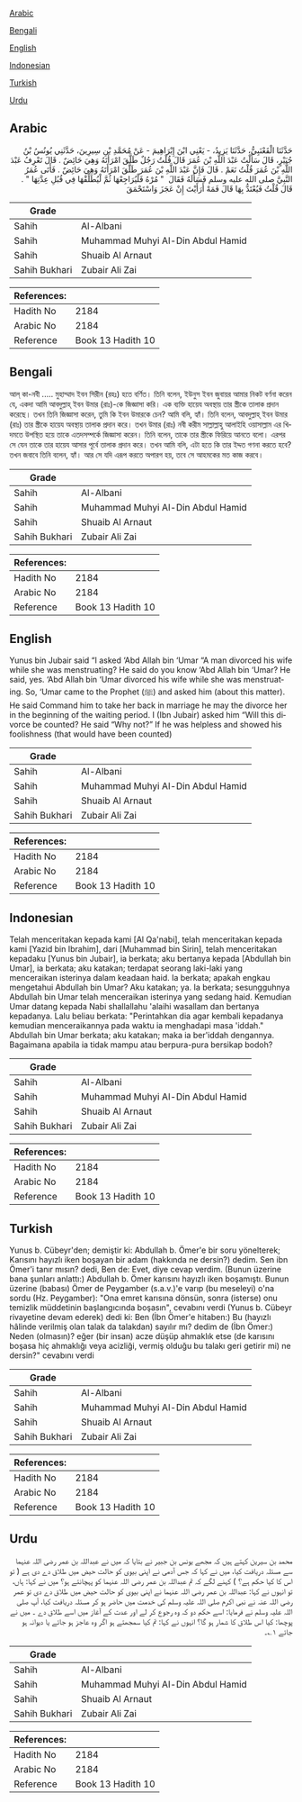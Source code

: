 [Arabic](#arabic)

[Bengali](#bengali)

[English](#english)

[Indonesian](#indonesian)

[Turkish](#turkish)

[Urdu](#urdu)

## Arabic


<div dir="rtl" lang="ar" style={{fontSize:'larger',backgroundColor:'#f8f9fa',padding:20}}>
حَدَّثَنَا الْقَعْنَبِيُّ، حَدَّثَنَا يَزِيدُ، - يَعْنِي ابْنَ إِبْرَاهِيمَ - عَنْ مُحَمَّدِ بْنِ سِيرِينَ، حَدَّثَنِي يُونُسُ بْنُ جُبَيْرٍ، قَالَ سَأَلْتُ عَبْدَ اللَّهِ بْنَ عُمَرَ قَالَ قُلْتُ رَجُلٌ طَلَّقَ امْرَأَتَهُ وَهِيَ حَائِضٌ ‏.‏ قَالَ تَعْرِفُ عَبْدَ اللَّهِ بْنَ عُمَرَ قُلْتُ نَعَمْ ‏.‏ قَالَ فَإِنَّ عَبْدَ اللَّهِ بْنَ عُمَرَ طَلَّقَ امْرَأَتَهُ وَهِيَ حَائِضٌ ‏.‏ فَأَتَى عُمَرُ النَّبِيَّ صلى الله عليه وسلم فَسَأَلَهُ فَقَالَ ‏ "‏ مُرْهُ فَلْيُرَاجِعْهَا ثُمَّ لْيُطَلِّقْهَا فِي قُبُلِ عِدَّتِهَا ‏"‏ ‏.‏ قَالَ قُلْتُ فَيُعْتَدُّ بِهَا قَالَ فَمَهْ أَرَأَيْتَ إِنْ عَجَزَ وَاسْتَحْمَقَ
</div>
<div style={{backgroundColor:'#f8f9fa',padding:20, marginBottom: 10}}><table> <thead> <tr> <th>Grade</th> <th></th> </tr> </thead> <tbody> <tr><td>Sahih</td><td>Al-Albani</td></tr><tr><td>Sahih</td><td>Muhammad Muhyi Al-Din Abdul Hamid</td></tr><tr><td>Sahih</td><td>Shuaib Al Arnaut</td></tr><tr><td>Sahih Bukhari</td><td>Zubair Ali Zai</td></tr></tbody></table><table> <thead> <tr> <th>References:</th> <th></th> </tr> </thead> <tbody><tr><td>Hadith No</td><td>2184</td></tr><tr><td>Arabic No</td><td>2184</td></tr><tr><td>Reference</td><td>Book 13 Hadith 10</td></tr></tbody></table></div>

## Bengali


<div dir="ltr" lang="bn" style={{fontSize:'larger',backgroundColor:'#f8f9fa',padding:20}}>
আল্ কা-নবী ..... মুহাম্মাদ ইবন সিরীন (রহঃ) হতে বর্ণিত। তিনি বলেন, ইউনুস ইবন জুবায়র আমার নিকট বর্ণনা করেন যে, একদা আমি আবদুল্লাহ্ ইবন উমার (রাঃ)-কে জিজ্ঞাসা করি। এক ব্যক্তি হায়েয অবস্থায় তার স্ত্রীকে তালাক প্রদান করেছে। তখন তিনি জিজ্ঞাসা করেন, তুমি কি ইবন উমারকে চেন? আমি বলি, হ্যাঁ। তিনি বলেন, আবদুল্লাহ্ ইবন উমার (রাঃ) তার স্ত্রীকে হায়েয অবস্থায় তালাক প্রদান করে। তখন উমার (রাঃ) নবী করীম সাল্লাল্লাহু আলাইহি ওয়াসাল্লাম এর খিদমতে উপস্থিত হয়ে তাকে এতদসম্পর্কে জিজ্ঞাসা করেন। তিনি বলেন, তাকে তার স্ত্রীকে ফিরিয়ে আনতে বলো। এরপর সে যেন তাকে তার হায়েয আসার পূর্বে তালাক প্রদান করে। তখন আমি বলি, এটা হতে কি তার ইদ্দত গণনা করতে হবে? তখন জবাবে তিনি বলেন, হ্যাঁ। আর সে যদি এরূপ করতে অপারগ হয়, তবে সে আহমকের মত কাজ করবে।
</div>
<div style={{backgroundColor:'#f8f9fa',padding:20, marginBottom: 10}}><table> <thead> <tr> <th>Grade</th> <th></th> </tr> </thead> <tbody> <tr><td>Sahih</td><td>Al-Albani</td></tr><tr><td>Sahih</td><td>Muhammad Muhyi Al-Din Abdul Hamid</td></tr><tr><td>Sahih</td><td>Shuaib Al Arnaut</td></tr><tr><td>Sahih Bukhari</td><td>Zubair Ali Zai</td></tr></tbody></table><table> <thead> <tr> <th>References:</th> <th></th> </tr> </thead> <tbody><tr><td>Hadith No</td><td>2184</td></tr><tr><td>Arabic No</td><td>2184</td></tr><tr><td>Reference</td><td>Book 13 Hadith 10</td></tr></tbody></table></div>

## English


<div dir="ltr" lang="en" style={{fontSize:'larger',backgroundColor:'#f8f9fa',padding:20}}>
Yunus bin Jubair said “I asked ‘Abd Allah bin ‘Umar “A man divorced his wife while she was menstruating? He said do you know ‘Abd Allah bin ‘Umar? He said, yes. ‘Abd Allah bin ‘Umar divorced his wife while she was menstruating. So, ‘Umar came to the Prophet (ﷺ) and asked him (about this matter). He said Command him to take her back in marriage he may the divorce her in the beginning of the waiting period. I (Ibn Jubair) asked him “Will this divorce be counted? He said “Why not?” If he was helpless and showed his foolishness (that would have been counted)
</div>
<div style={{backgroundColor:'#f8f9fa',padding:20, marginBottom: 10}}><table> <thead> <tr> <th>Grade</th> <th></th> </tr> </thead> <tbody> <tr><td>Sahih</td><td>Al-Albani</td></tr><tr><td>Sahih</td><td>Muhammad Muhyi Al-Din Abdul Hamid</td></tr><tr><td>Sahih</td><td>Shuaib Al Arnaut</td></tr><tr><td>Sahih Bukhari</td><td>Zubair Ali Zai</td></tr></tbody></table><table> <thead> <tr> <th>References:</th> <th></th> </tr> </thead> <tbody><tr><td>Hadith No</td><td>2184</td></tr><tr><td>Arabic No</td><td>2184</td></tr><tr><td>Reference</td><td>Book 13 Hadith 10</td></tr></tbody></table></div>

## Indonesian


<div dir="ltr" lang="id" style={{fontSize:'larger',backgroundColor:'#f8f9fa',padding:20}}>
Telah menceritakan kepada kami [Al Qa'nabi], telah menceritakan kepada kami [Yazid bin Ibrahim], dari [Muhammad bin Sirin], telah menceritakan kepadaku [Yunus bin Jubair], ia berkata; aku bertanya kepada [Abdullah bin Umar], ia berkata; aku katakan; terdapat seorang laki-laki yang menceraikan isterinya dalam keadaan haid. Ia berkata; apakah engkau mengetahui Abdullah bin Umar? Aku katakan; ya. Ia berkata; sesungguhnya Abdullah bin Umar telah menceraikan isterinya yang sedang haid. Kemudian Umar datang kepada Nabi shallallahu 'alaihi wasallam dan bertanya kepadanya. Lalu beliau berkata: "Perintahkan dia agar kembali kepadanya kemudian menceraikannya pada waktu ia menghadapi masa 'iddah." Abdullah bin Umar berkata; aku katakan; maka ia ber'iddah dengannya. Bagaimana apabila ia tidak mampu atau berpura-pura bersikap bodoh?
</div>
<div style={{backgroundColor:'#f8f9fa',padding:20, marginBottom: 10}}><table> <thead> <tr> <th>Grade</th> <th></th> </tr> </thead> <tbody> <tr><td>Sahih</td><td>Al-Albani</td></tr><tr><td>Sahih</td><td>Muhammad Muhyi Al-Din Abdul Hamid</td></tr><tr><td>Sahih</td><td>Shuaib Al Arnaut</td></tr><tr><td>Sahih Bukhari</td><td>Zubair Ali Zai</td></tr></tbody></table><table> <thead> <tr> <th>References:</th> <th></th> </tr> </thead> <tbody><tr><td>Hadith No</td><td>2184</td></tr><tr><td>Arabic No</td><td>2184</td></tr><tr><td>Reference</td><td>Book 13 Hadith 10</td></tr></tbody></table></div>

## Turkish


<div dir="ltr" lang="tr" style={{fontSize:'larger',backgroundColor:'#f8f9fa',padding:20}}>
Yunus b. Cübeyr'den; demiştir ki: Abdullah b. Ömer'e bir soru yönelterek; Karısını hayızlı iken boşayan bir adam (hakkında ne dersin?) dedim. Sen ibn Ömer'i tanır mısın? dedi, Ben de: Evet, diye cevap verdim. (Bunun üzerine bana şunları anlattı:) Abdullah b. Ömer karısını hayızlı iken boşamıştı. Bunun üzerine (babası) Ömer de Peygamber (s.a.v.)'e varıp (bu meseleyi) o'na sordu (Hz. Peygamber): "Ona emret karısına dönsün, sonra (isterse) onu temizlik müddetinin başlangıcında boşasın", cevabını verdi (Yunus b. Cübeyr rivayetine devam ederek) dedi ki: Ben (İbn Ömer'e hitaben:) Bu (hayızlı hâlinde verilmiş olan talak da talakdan) sayılır mı? dedim de (İbn Ömer:) Neden (olmasın)? eğer (bir insan) acze düşüp ahmaklık etse (de karısını boşasa hiç ahmaklığı veya acizliği, vermiş olduğu bu talakı geri getirir mi) ne dersin?" cevabını verdi
</div>
<div style={{backgroundColor:'#f8f9fa',padding:20, marginBottom: 10}}><table> <thead> <tr> <th>Grade</th> <th></th> </tr> </thead> <tbody> <tr><td>Sahih</td><td>Al-Albani</td></tr><tr><td>Sahih</td><td>Muhammad Muhyi Al-Din Abdul Hamid</td></tr><tr><td>Sahih</td><td>Shuaib Al Arnaut</td></tr><tr><td>Sahih Bukhari</td><td>Zubair Ali Zai</td></tr></tbody></table><table> <thead> <tr> <th>References:</th> <th></th> </tr> </thead> <tbody><tr><td>Hadith No</td><td>2184</td></tr><tr><td>Arabic No</td><td>2184</td></tr><tr><td>Reference</td><td>Book 13 Hadith 10</td></tr></tbody></table></div>

## Urdu


<div dir="rtl" lang="ur" style={{fontSize:'larger',backgroundColor:'#f8f9fa',padding:20}}>
محمد بن سیرین کہتے ہیں کہ مجھے یونس بن جبیر نے بتایا کہ میں نے عبداللہ بن عمر رضی اللہ عنہما سے مسئلہ دریافت کیا، میں نے کہا کہ جس آدمی نے اپنی بیوی کو حالت حیض میں طلاق دے دی ہے ( تو اس کا کیا حکم ہے؟ ) کہنے لگے کہ تم عبداللہ بن عمر رضی اللہ عنہما کو پہچانتے ہو؟ میں نے کہا: ہاں، تو انہوں نے کہا: عبداللہ بن عمر رضی اللہ عنہما نے اپنی بیوی کو حالت حیض میں طلاق دے دی تو عمر رضی اللہ عنہ نے نبی اکرم صلی اللہ علیہ وسلم کی خدمت میں حاضر ہو کر مسئلہ دریافت کیا، آپ صلی اللہ علیہ وسلم نے فرمایا: اسے حکم دو کہ وہ رجوع کر لے اور عدت کے آغاز میں اسے طلاق دے ۔ میں نے پوچھا: کیا اس طلاق کا شمار ہو گا؟ انہوں نے کہا: تم کیا سمجھتے ہو اگر وہ عاجز ہو جائے یا دیوانہ ہو جائے ۱؎۔
</div>
<div style={{backgroundColor:'#f8f9fa',padding:20, marginBottom: 10}}><table> <thead> <tr> <th>Grade</th> <th></th> </tr> </thead> <tbody> <tr><td>Sahih</td><td>Al-Albani</td></tr><tr><td>Sahih</td><td>Muhammad Muhyi Al-Din Abdul Hamid</td></tr><tr><td>Sahih</td><td>Shuaib Al Arnaut</td></tr><tr><td>Sahih Bukhari</td><td>Zubair Ali Zai</td></tr></tbody></table><table> <thead> <tr> <th>References:</th> <th></th> </tr> </thead> <tbody><tr><td>Hadith No</td><td>2184</td></tr><tr><td>Arabic No</td><td>2184</td></tr><tr><td>Reference</td><td>Book 13 Hadith 10</td></tr></tbody></table></div>